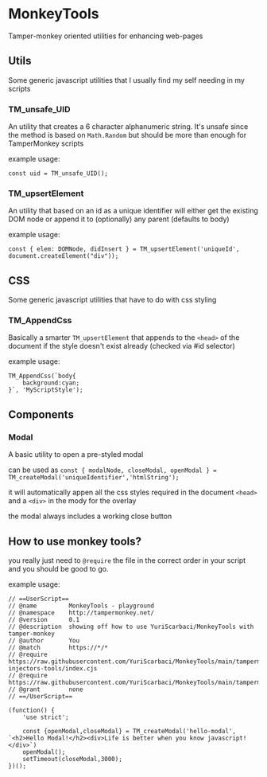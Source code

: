 # MonkeyTools
Tamper-monkey oriented utilities for enhancing web-pages

## Utils
Some generic javascript utilities that I usually find my self needing in my scripts
### TM_unsafe_UID
An utility that creates a 6 character alphanumeric string. It's unsafe since the method is based on `Math.Random` but should be more than enough for TamperMonkey scripts

example usage:
```
const uid = TM_unsafe_UID();
```
### TM_upsertElement
An utility that based on an id as a unique identifier will either get the existing DOM node or append it to (optionally) any parent (defaults to body)

example usage:
```
const { elem: DOMNode, didInsert } = TM_upsertElement('uniqueId', document.createElement("div"));
```
## CSS
Some generic javascript utilities that have to do with css styling
### TM_AppendCss
Basically a smarter `TM_upsertElement` that appends to the `<head>` of the document if the style doesn't exist already (checked via #id selector)

example usage:
```
TM_AppendCss(`body{
    background:cyan;
}`, 'MyScriptStyle');
```
## Components

### Modal 
A basic utility to open a pre-styled modal

can be used as `const { modalNode, closeModal, openModal } = TM_createModal('uniqueIdentifier','htmlString');`

it will automatically appen all the css styles required in the document `<head>` and a `<div>` in the mody for the overlay

the modal always includes a working close button

## How to use monkey tools?
you really just need to `@require` the file in the correct order in your script and you should be good to go.

example usage:
```
// ==UserScript==
// @name         MonkeyTools - playground
// @namespace    http://tampermonkey.net/
// @version      0.1
// @description  showing off how to use YuriScarbaci/MonkeyTools with tamper-monkey
// @author       You
// @match        https://*/*
// @require      https://raw.githubusercontent.com/YuriScarbaci/MonkeyTools/main/tampermonkey/tools/html-injectors-tools/index.cjs
// @require      https://raw.githubusercontent.com/YuriScarbaci/MonkeyTools/main/tampermonkey/tools/dialog/index.cjs
// @grant        none
// ==/UserScript==

(function() {
    'use strict';

    const {openModal,closeModal} = TM_createModal('hello-modal', `<h2>Hello Modal!</h2><div>Life is better when you know javascript!</div>`)
    openModal();
    setTimeout(closeModal,3000);
})();
```
